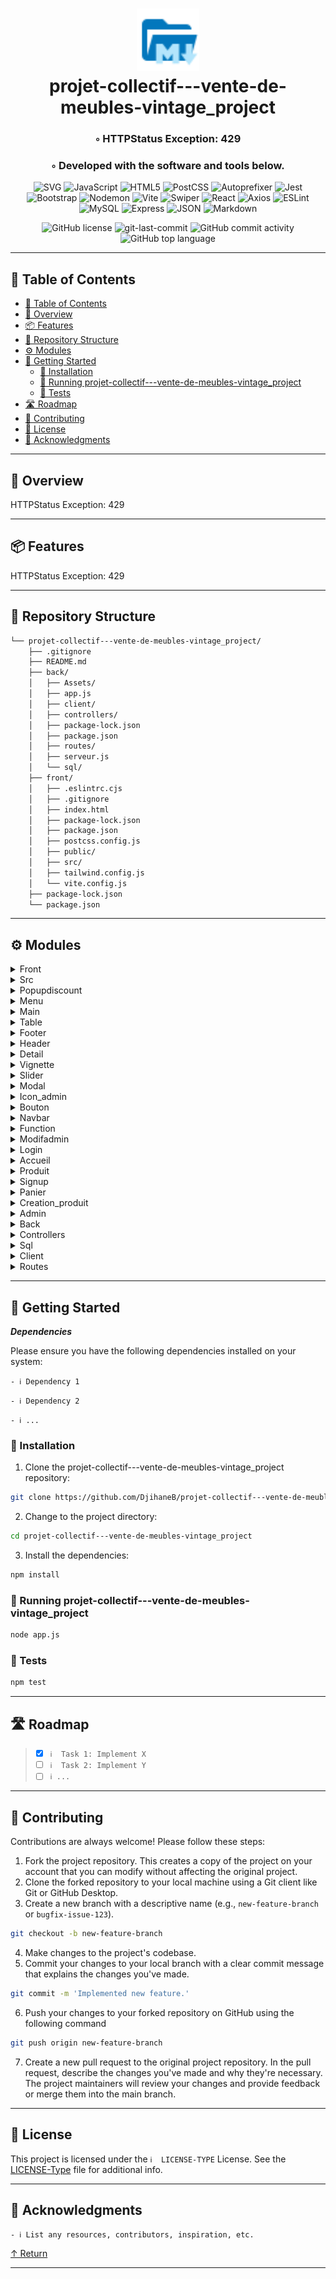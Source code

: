 <div align="center">
<h1 align="center">
<img src="https://raw.githubusercontent.com/PKief/vscode-material-icon-theme/ec559a9f6bfd399b82bb44393651661b08aaf7ba/icons/folder-markdown-open.svg" width="100" />
<br>projet-collectif---vente-de-meubles-vintage_project</h1>
<h3>◦ HTTPStatus Exception: 429</h3>
<h3>◦ Developed with the software and tools below.</h3>

<p align="center">
<img src="https://img.shields.io/badge/SVG-FFB13B.svg?style&logo=SVG&logoColor=black" alt="SVG" />
<img src="https://img.shields.io/badge/JavaScript-F7DF1E.svg?style&logo=JavaScript&logoColor=black" alt="JavaScript" />
<img src="https://img.shields.io/badge/HTML5-E34F26.svg?style&logo=HTML5&logoColor=white" alt="HTML5" />
<img src="https://img.shields.io/badge/PostCSS-DD3A0A.svg?style&logo=PostCSS&logoColor=white" alt="PostCSS" />
<img src="https://img.shields.io/badge/Autoprefixer-DD3735.svg?style&logo=Autoprefixer&logoColor=white" alt="Autoprefixer" />
<img src="https://img.shields.io/badge/Jest-C21325.svg?style&logo=Jest&logoColor=white" alt="Jest" />
<img src="https://img.shields.io/badge/Bootstrap-7952B3.svg?style&logo=Bootstrap&logoColor=white" alt="Bootstrap" />
<img src="https://img.shields.io/badge/Nodemon-76D04B.svg?style&logo=Nodemon&logoColor=white" alt="Nodemon" />
<img src="https://img.shields.io/badge/Vite-646CFF.svg?style&logo=Vite&logoColor=white" alt="Vite" />

<img src="https://img.shields.io/badge/Swiper-6332F6.svg?style&logo=Swiper&logoColor=white" alt="Swiper" />
<img src="https://img.shields.io/badge/React-61DAFB.svg?style&logo=React&logoColor=black" alt="React" />
<img src="https://img.shields.io/badge/Axios-5A29E4.svg?style&logo=Axios&logoColor=white" alt="Axios" />
<img src="https://img.shields.io/badge/ESLint-4B32C3.svg?style&logo=ESLint&logoColor=white" alt="ESLint" />
<img src="https://img.shields.io/badge/MySQL-4479A1.svg?style&logo=MySQL&logoColor=white" alt="MySQL" />
<img src="https://img.shields.io/badge/Express-000000.svg?style&logo=Express&logoColor=white" alt="Express" />
<img src="https://img.shields.io/badge/JSON-000000.svg?style&logo=JSON&logoColor=white" alt="JSON" />
<img src="https://img.shields.io/badge/Markdown-000000.svg?style&logo=Markdown&logoColor=white" alt="Markdown" />
</p>
<img src="https://img.shields.io/github/license/DjihaneB/projet-collectif---vente-de-meubles-vintage_project?style&color=5D6D7E" alt="GitHub license" />
<img src="https://img.shields.io/github/last-commit/DjihaneB/projet-collectif---vente-de-meubles-vintage_project?style&color=5D6D7E" alt="git-last-commit" />
<img src="https://img.shields.io/github/commit-activity/m/DjihaneB/projet-collectif---vente-de-meubles-vintage_project?style&color=5D6D7E" alt="GitHub commit activity" />
<img src="https://img.shields.io/github/languages/top/DjihaneB/projet-collectif---vente-de-meubles-vintage_project?style&color=5D6D7E" alt="GitHub top language" />
</div>

---

## 📖 Table of Contents
- [📖 Table of Contents](#-table-of-contents)
- [📍 Overview](#-overview)
- [📦 Features](#-features)
- [📂 Repository Structure](#-repository-structure)
- [⚙️ Modules](#modules)
- [🚀 Getting Started](#-getting-started)
    - [🔧 Installation](#-installation)
    - [🤖 Running projet-collectif---vente-de-meubles-vintage_project](#-running-projet-collectif---vente-de-meubles-vintage_project)
    - [🧪 Tests](#-tests)
- [🛣 Roadmap](#-roadmap)
- [🤝 Contributing](#-contributing)
- [📄 License](#-license)
- [👏 Acknowledgments](#-acknowledgments)

---


## 📍 Overview

HTTPStatus Exception: 429

---

## 📦 Features

HTTPStatus Exception: 429

---


## 📂 Repository Structure

```sh
└── projet-collectif---vente-de-meubles-vintage_project/
    ├── .gitignore
    ├── README.md
    ├── back/
    │   ├── Assets/
    │   ├── app.js
    │   ├── client/
    │   ├── controllers/
    │   ├── package-lock.json
    │   ├── package.json
    │   ├── routes/
    │   ├── serveur.js
    │   └── sql/
    ├── front/
    │   ├── .eslintrc.cjs
    │   ├── .gitignore
    │   ├── index.html
    │   ├── package-lock.json
    │   ├── package.json
    │   ├── postcss.config.js
    │   ├── public/
    │   ├── src/
    │   ├── tailwind.config.js
    │   └── vite.config.js
    ├── package-lock.json
    └── package.json
```


---

## ⚙️ Modules

<details closed><summary>Front</summary>

| File                                                                                                                                     | Summary                   |
| ---                                                                                                                                      | ---                       |
| [tailwind.config.js](https://github.com/DjihaneB/projet-collectif---vente-de-meubles-vintage_project/blob/main/front/tailwind.config.js) | HTTPStatus Exception: 429 |
| [.eslintrc.cjs](https://github.com/DjihaneB/projet-collectif---vente-de-meubles-vintage_project/blob/main/front/.eslintrc.cjs)           | HTTPStatus Exception: 429 |
| [index.html](https://github.com/DjihaneB/projet-collectif---vente-de-meubles-vintage_project/blob/main/front/index.html)                 | HTTPStatus Exception: 429 |
| [vite.config.js](https://github.com/DjihaneB/projet-collectif---vente-de-meubles-vintage_project/blob/main/front/vite.config.js)         | HTTPStatus Exception: 429 |
| [postcss.config.js](https://github.com/DjihaneB/projet-collectif---vente-de-meubles-vintage_project/blob/main/front/postcss.config.js)   | HTTPStatus Exception: 429 |

</details>

<details closed><summary>Src</summary>

| File                                                                                                                       | Summary                   |
| ---                                                                                                                        | ---                       |
| [main.jsx](https://github.com/DjihaneB/projet-collectif---vente-de-meubles-vintage_project/blob/main/front/src/main.jsx)   | HTTPStatus Exception: 429 |
| [App.css](https://github.com/DjihaneB/projet-collectif---vente-de-meubles-vintage_project/blob/main/front/src/App.css)     | HTTPStatus Exception: 429 |
| [App.jsx](https://github.com/DjihaneB/projet-collectif---vente-de-meubles-vintage_project/blob/main/front/src/App.jsx)     | HTTPStatus Exception: 429 |
| [index.css](https://github.com/DjihaneB/projet-collectif---vente-de-meubles-vintage_project/blob/main/front/src/index.css) | HTTPStatus Exception: 429 |

</details>

<details closed><summary>Popupdiscount</summary>

| File                                                                                                                                                                | Summary                   |
| ---                                                                                                                                                                 | ---                       |
| [PopupDiscount.jsx](https://github.com/DjihaneB/projet-collectif---vente-de-meubles-vintage_project/blob/main/front/src/composants/PopupDiscount/PopupDiscount.jsx) | HTTPStatus Exception: 429 |

</details>

<details closed><summary>Menu</summary>

| File                                                                                                                                     | Summary                   |
| ---                                                                                                                                      | ---                       |
| [Menu.jsx](https://github.com/DjihaneB/projet-collectif---vente-de-meubles-vintage_project/blob/main/front/src/composants/Menu/Menu.jsx) | HTTPStatus Exception: 429 |

</details>

<details closed><summary>Main</summary>

| File                                                                                                                                     | Summary                   |
| ---                                                                                                                                      | ---                       |
| [Main.jsx](https://github.com/DjihaneB/projet-collectif---vente-de-meubles-vintage_project/blob/main/front/src/composants/Main/Main.jsx) | HTTPStatus Exception: 429 |
| [main.css](https://github.com/DjihaneB/projet-collectif---vente-de-meubles-vintage_project/blob/main/front/src/composants/Main/main.css) | HTTPStatus Exception: 429 |

</details>

<details closed><summary>Table</summary>

| File                                                                                                                                                  | Summary                   |
| ---                                                                                                                                                   | ---                       |
| [ModifTable.jsx](https://github.com/DjihaneB/projet-collectif---vente-de-meubles-vintage_project/blob/main/front/src/composants/Table/ModifTable.jsx) | HTTPStatus Exception: 429 |
| [Table.jsx](https://github.com/DjihaneB/projet-collectif---vente-de-meubles-vintage_project/blob/main/front/src/composants/Table/Table.jsx)           | HTTPStatus Exception: 429 |

</details>

<details closed><summary>Footer</summary>

| File                                                                                                                                           | Summary                   |
| ---                                                                                                                                            | ---                       |
| [Footer.jsx](https://github.com/DjihaneB/projet-collectif---vente-de-meubles-vintage_project/blob/main/front/src/composants/Footer/Footer.jsx) | HTTPStatus Exception: 429 |

</details>

<details closed><summary>Header</summary>

| File                                                                                                                                           | Summary                   |
| ---                                                                                                                                            | ---                       |
| [Header.jsx](https://github.com/DjihaneB/projet-collectif---vente-de-meubles-vintage_project/blob/main/front/src/composants/Header/Header.jsx) | HTTPStatus Exception: 429 |
| [Header.css](https://github.com/DjihaneB/projet-collectif---vente-de-meubles-vintage_project/blob/main/front/src/composants/Header/Header.css) | HTTPStatus Exception: 429 |

</details>

<details closed><summary>Detail</summary>

| File                                                                                                                                           | Summary                   |
| ---                                                                                                                                            | ---                       |
| [Detail.jsx](https://github.com/DjihaneB/projet-collectif---vente-de-meubles-vintage_project/blob/main/front/src/composants/Detail/Detail.jsx) | HTTPStatus Exception: 429 |

</details>

<details closed><summary>Vignette</summary>

| File                                                                                                                                                 | Summary                   |
| ---                                                                                                                                                  | ---                       |
| [Vignette.css](https://github.com/DjihaneB/projet-collectif---vente-de-meubles-vintage_project/blob/main/front/src/composants/Vignette/Vignette.css) | HTTPStatus Exception: 429 |
| [Vignette.jsx](https://github.com/DjihaneB/projet-collectif---vente-de-meubles-vintage_project/blob/main/front/src/composants/Vignette/Vignette.jsx) | HTTPStatus Exception: 429 |

</details>

<details closed><summary>Slider</summary>

| File                                                                                                                                           | Summary                   |
| ---                                                                                                                                            | ---                       |
| [Slider.jsx](https://github.com/DjihaneB/projet-collectif---vente-de-meubles-vintage_project/blob/main/front/src/composants/Slider/Slider.jsx) | HTTPStatus Exception: 429 |

</details>

<details closed><summary>Modal</summary>

| File                                                                                                                                        | Summary                   |
| ---                                                                                                                                         | ---                       |
| [Modal.jsx](https://github.com/DjihaneB/projet-collectif---vente-de-meubles-vintage_project/blob/main/front/src/composants/Modal/Modal.jsx) | HTTPStatus Exception: 429 |

</details>

<details closed><summary>Icon_admin</summary>

| File                                                                                                                                                       | Summary                   |
| ---                                                                                                                                                        | ---                       |
| [Icon_admin.jsx](https://github.com/DjihaneB/projet-collectif---vente-de-meubles-vintage_project/blob/main/front/src/composants/Icon_admin/Icon_admin.jsx) | HTTPStatus Exception: 429 |

</details>

<details closed><summary>Bouton</summary>

| File                                                                                                                                           | Summary                   |
| ---                                                                                                                                            | ---                       |
| [Bouton.jsx](https://github.com/DjihaneB/projet-collectif---vente-de-meubles-vintage_project/blob/main/front/src/composants/Bouton/Bouton.jsx) | HTTPStatus Exception: 429 |

</details>

<details closed><summary>Navbar</summary>

| File                                                                                                                                           | Summary                   |
| ---                                                                                                                                            | ---                       |
| [Navbar.jsx](https://github.com/DjihaneB/projet-collectif---vente-de-meubles-vintage_project/blob/main/front/src/composants/Navbar/Navbar.jsx) | HTTPStatus Exception: 429 |

</details>

<details closed><summary>Function</summary>

| File                                                                                                                                                | Summary                   |
| ---                                                                                                                                                 | ---                       |
| [deleteMeuble.js](https://github.com/DjihaneB/projet-collectif---vente-de-meubles-vintage_project/blob/main/front/src/function/deleteMeuble.js)     | HTTPStatus Exception: 429 |
| [handleClick.js](https://github.com/DjihaneB/projet-collectif---vente-de-meubles-vintage_project/blob/main/front/src/function/handleClick.js)       | HTTPStatus Exception: 429 |
| [updateDBMeuble.js](https://github.com/DjihaneB/projet-collectif---vente-de-meubles-vintage_project/blob/main/front/src/function/updateDBMeuble.js) | HTTPStatus Exception: 429 |

</details>

<details closed><summary>Modifadmin</summary>

| File                                                                                                                                                  | Summary                   |
| ---                                                                                                                                                   | ---                       |
| [ModifAdmin.jsx](https://github.com/DjihaneB/projet-collectif---vente-de-meubles-vintage_project/blob/main/front/src/pages/ModifAdmin/ModifAdmin.jsx) | HTTPStatus Exception: 429 |

</details>

<details closed><summary>Login</summary>

| File                                                                                                                                   | Summary                   |
| ---                                                                                                                                    | ---                       |
| [Login.jsx](https://github.com/DjihaneB/projet-collectif---vente-de-meubles-vintage_project/blob/main/front/src/pages/Login/Login.jsx) | HTTPStatus Exception: 429 |

</details>

<details closed><summary>Accueil</summary>

| File                                                                                                                                         | Summary                   |
| ---                                                                                                                                          | ---                       |
| [Accueil.jsx](https://github.com/DjihaneB/projet-collectif---vente-de-meubles-vintage_project/blob/main/front/src/pages/Accueil/Accueil.jsx) | HTTPStatus Exception: 429 |

</details>

<details closed><summary>Produit</summary>

| File                                                                                                                                         | Summary                   |
| ---                                                                                                                                          | ---                       |
| [Produit.jsx](https://github.com/DjihaneB/projet-collectif---vente-de-meubles-vintage_project/blob/main/front/src/pages/Produit/Produit.jsx) | HTTPStatus Exception: 429 |

</details>

<details closed><summary>Signup</summary>

| File                                                                                                                                      | Summary                   |
| ---                                                                                                                                       | ---                       |
| [signup.jsx](https://github.com/DjihaneB/projet-collectif---vente-de-meubles-vintage_project/blob/main/front/src/pages/Signup/signup.jsx) | HTTPStatus Exception: 429 |

</details>

<details closed><summary>Panier</summary>

| File                                                                                                                                      | Summary                   |
| ---                                                                                                                                       | ---                       |
| [Panier.jsx](https://github.com/DjihaneB/projet-collectif---vente-de-meubles-vintage_project/blob/main/front/src/pages/Panier/Panier.jsx) | HTTPStatus Exception: 429 |

</details>

<details closed><summary>Creation_produit</summary>

| File                                                                                                                                                | Summary                   |
| ---                                                                                                                                                 | ---                       |
| [Create.jsx](https://github.com/DjihaneB/projet-collectif---vente-de-meubles-vintage_project/blob/main/front/src/pages/Creation_produit/Create.jsx) | HTTPStatus Exception: 429 |

</details>

<details closed><summary>Admin</summary>

| File                                                                                                                                   | Summary                   |
| ---                                                                                                                                    | ---                       |
| [Admin.jsx](https://github.com/DjihaneB/projet-collectif---vente-de-meubles-vintage_project/blob/main/front/src/pages/Admin/Admin.jsx) | HTTPStatus Exception: 429 |

</details>

<details closed><summary>Back</summary>

| File                                                                                                                    | Summary                   |
| ---                                                                                                                     | ---                       |
| [serveur.js](https://github.com/DjihaneB/projet-collectif---vente-de-meubles-vintage_project/blob/main/back/serveur.js) | HTTPStatus Exception: 429 |
| [app.js](https://github.com/DjihaneB/projet-collectif---vente-de-meubles-vintage_project/blob/main/back/app.js)         | HTTPStatus Exception: 429 |

</details>

<details closed><summary>Controllers</summary>

| File                                                                                                                                                        | Summary                   |
| ---                                                                                                                                                         | ---                       |
| [users.controllers.js](https://github.com/DjihaneB/projet-collectif---vente-de-meubles-vintage_project/blob/main/back/controllers/users.controllers.js)     | HTTPStatus Exception: 429 |
| [admin.controllers.js](https://github.com/DjihaneB/projet-collectif---vente-de-meubles-vintage_project/blob/main/back/controllers/admin.controllers.js)     | HTTPStatus Exception: 429 |
| [accueil.controllers.js](https://github.com/DjihaneB/projet-collectif---vente-de-meubles-vintage_project/blob/main/back/controllers/accueil.controllers.js) | HTTPStatus Exception: 429 |
| [produit.controllers.js](https://github.com/DjihaneB/projet-collectif---vente-de-meubles-vintage_project/blob/main/back/controllers/produit.controllers.js) | HTTPStatus Exception: 429 |

</details>

<details closed><summary>Sql</summary>

| File                                                                                                                            | Summary                   |
| ---                                                                                                                             | ---                       |
| [connexion.js](https://github.com/DjihaneB/projet-collectif---vente-de-meubles-vintage_project/blob/main/back/sql/connexion.js) | HTTPStatus Exception: 429 |

</details>

<details closed><summary>Client</summary>

| File                                                                                                                                       | Summary                   |
| ---                                                                                                                                        | ---                       |
| [inscritpion.js](https://github.com/DjihaneB/projet-collectif---vente-de-meubles-vintage_project/blob/main/back/client/inscritpion.js)     | HTTPStatus Exception: 429 |
| [index.html](https://github.com/DjihaneB/projet-collectif---vente-de-meubles-vintage_project/blob/main/back/client/index.html)             | HTTPStatus Exception: 429 |
| [app.js](https://github.com/DjihaneB/projet-collectif---vente-de-meubles-vintage_project/blob/main/back/client/app.js)                     | HTTPStatus Exception: 429 |
| [inscription.html](https://github.com/DjihaneB/projet-collectif---vente-de-meubles-vintage_project/blob/main/back/client/inscription.html) | HTTPStatus Exception: 429 |

</details>

<details closed><summary>Routes</summary>

| File                                                                                                                                         | Summary                   |
| ---                                                                                                                                          | ---                       |
| [accueil.routes.js](https://github.com/DjihaneB/projet-collectif---vente-de-meubles-vintage_project/blob/main/back/routes/accueil.routes.js) | HTTPStatus Exception: 429 |
| [users.routes.js](https://github.com/DjihaneB/projet-collectif---vente-de-meubles-vintage_project/blob/main/back/routes/users.routes.js)     | HTTPStatus Exception: 429 |
| [produit.routes.js](https://github.com/DjihaneB/projet-collectif---vente-de-meubles-vintage_project/blob/main/back/routes/produit.routes.js) | HTTPStatus Exception: 429 |
| [admin.routes.js](https://github.com/DjihaneB/projet-collectif---vente-de-meubles-vintage_project/blob/main/back/routes/admin.routes.js)     | HTTPStatus Exception: 429 |

</details>

---

## 🚀 Getting Started

***Dependencies***

Please ensure you have the following dependencies installed on your system:

`- ℹ️ Dependency 1`

`- ℹ️ Dependency 2`

`- ℹ️ ...`

### 🔧 Installation

1. Clone the projet-collectif---vente-de-meubles-vintage_project repository:
```sh
git clone https://github.com/DjihaneB/projet-collectif---vente-de-meubles-vintage_project
```

2. Change to the project directory:
```sh
cd projet-collectif---vente-de-meubles-vintage_project
```

3. Install the dependencies:
```sh
npm install
```

### 🤖 Running projet-collectif---vente-de-meubles-vintage_project

```sh
node app.js
```

### 🧪 Tests
```sh
npm test
```

---


## 🛣 Roadmap

> - [X] `ℹ️  Task 1: Implement X`
> - [ ] `ℹ️  Task 2: Implement Y`
> - [ ] `ℹ️ ...`


---

## 🤝 Contributing

Contributions are always welcome! Please follow these steps:
1. Fork the project repository. This creates a copy of the project on your account that you can modify without affecting the original project.
2. Clone the forked repository to your local machine using a Git client like Git or GitHub Desktop.
3. Create a new branch with a descriptive name (e.g., `new-feature-branch` or `bugfix-issue-123`).
```sh
git checkout -b new-feature-branch
```
4. Make changes to the project's codebase.
5. Commit your changes to your local branch with a clear commit message that explains the changes you've made.
```sh
git commit -m 'Implemented new feature.'
```
6. Push your changes to your forked repository on GitHub using the following command
```sh
git push origin new-feature-branch
```
7. Create a new pull request to the original project repository. In the pull request, describe the changes you've made and why they're necessary.
The project maintainers will review your changes and provide feedback or merge them into the main branch.

---

## 📄 License

This project is licensed under the `ℹ️  LICENSE-TYPE` License. See the [LICENSE-Type](LICENSE) file for additional info.

---

## 👏 Acknowledgments

`- ℹ️ List any resources, contributors, inspiration, etc.`

[↑ Return](#Top)

---
